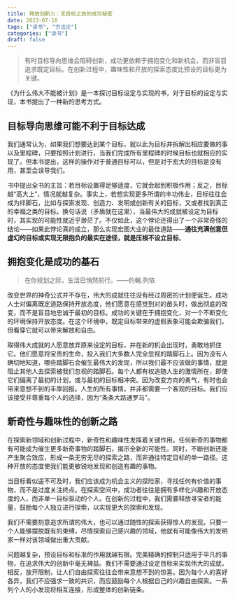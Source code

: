 ```yaml
---
title: 释放创新力：无目标之旅的成功秘密
date: 2023-07-16
tags: ["读书", "方法论"]
categories: ["读书"]
draft: false
---
```


>有时目标导向思维会阻碍创新，成功更依赖于拥抱变化和新机会，而非盲目追求既定目标。在创新过程中，趣味性和开放的探索态度比预设的目标更为关键。

《为什么伟大不能被计划》是一本探讨目标设定与实现的书，对于目标的设定与实现，本书提出了一种新的思考方式。

## 目标导向思维可能不利于目标达成

我们通常认为，如果我们想要达到某个目标，就以此为目标并拆解出相应要做的事以及里程碑，只要按照计划进行，当我们完成所有里程碑的时候目标也就相应的实现了。但本书提出，这样的操作对于普通目标可以，但是对于宏大的目标是没有用，甚至会误导我们。

书中提出全书的主旨：若目标设置得足够适度，它就会起到积极作用；反之，目标越“高大上”，情况就越复杂。事实上，若想实现更多所谓的丰功伟业，目标往往会成为绊脚石，比如与探索发现、创造力、发明或创新有关的目标，又或者找到真正的幸福之类的目标。换句话说（矛盾就在这里），当最伟大的成就被设定为目标时，其实现的可能性就近乎渺茫了。不仅如此，这个悖论还得出了一个非常奇怪的结论——如果此悖论真的成立，那么实现宏图大业的最佳道路——**通往充满创意但虚幻的目标或实现无限抱负的最实在途径，就是压根不设立目标**。

## 拥抱变化是成功的基石

>在你规划之际，生活已悄然前行。——约翰.列侬

改变世界的神奇公式并不存在，伟大的成就往往没有经过周密的计划便诞生。成功人士对偏离既定道路保持开放态度，他们愿意在感觉到对的苗头时，做出彻底的改变，而不是盲目地忠诚于最初的目标。成功的关键在于拥抱变化，对一个不断变化的环境保持开放态度。在这个环境中，既定目标带来的虚假表象可能会欺骗我们，但看穿它就可以带来解放和自由。

取得伟大成就的人愿意放弃原来设定的目标，并在新的机会出现时，勇敢地抓住它。他们愿意将宝贵的生命，投入我们大多数人完全忽视的踏脚石上。因为没有人确切地知道，哪些踏脚石会催生最伟大的发现，所以我们最不应该做的事情，就是阻止其他人去探索被我们忽视的踏脚石。每个人都有权追随人生的激情所在，即使它们偏离了最初的计划，或与最初的目标相冲突。因为改变方向的勇气，有时也会带来意想不到的丰厚回报。人生的所有事情，并非都需要一个客观的目标。我们应该接受并尊重每个人的选择，因为“条条大路通罗马”。


## 新奇性与趣味性的创新之路

在探索新领域和创新过程中，新奇性和趣味性发挥着关键作用。任何新奇的事物都有可能成为催生更多新奇事物的踏脚石，揭示全新的可能性。同时，不断创新还能产生聚合效应，形成一条无穷无尽的探索之路，而非通往特定目标的单一路径。这种开放的态度使我们能更敏锐地发现和创造有趣的事物。

当目标看似遥不可及时，我们应该成为机会主义的探险家，寻找任何有价值的事物，而不是过度关注终点。在探索空间中，成功者往往是拥有多样化兴趣和开放态度的人，而非单一目标驱动的个人。在创新的过程中，我们需要释放寻宝者的能量，鼓励每个人独立进行探索，以实现更大的探索和发现。

我们不需要刻意追求所谓的伟大，也可以通过随性的探索获得惊人的发现。只要一个人能够摆脱既有的束缚，尽情探索自己感兴趣的领域，他就有可能像伟大的发明家一样对该领域做出重大贡献。

问题越复杂，预设目标和标准的作用就越有限。完美精确的控制只适用于平凡的事物，在追求伟大的创新中毫无裨益。我们不需要通过设定目标来实现伟大的成就，相反，放开限制，让人们自由探索往往会带来意想不到的惊喜。因为每个人的喜好各异，我们不应强求一致的共识，而应鼓励每个人根据自己的兴趣自由探索。一系列个人的小发现将相互连接，形成整体的创新链条。